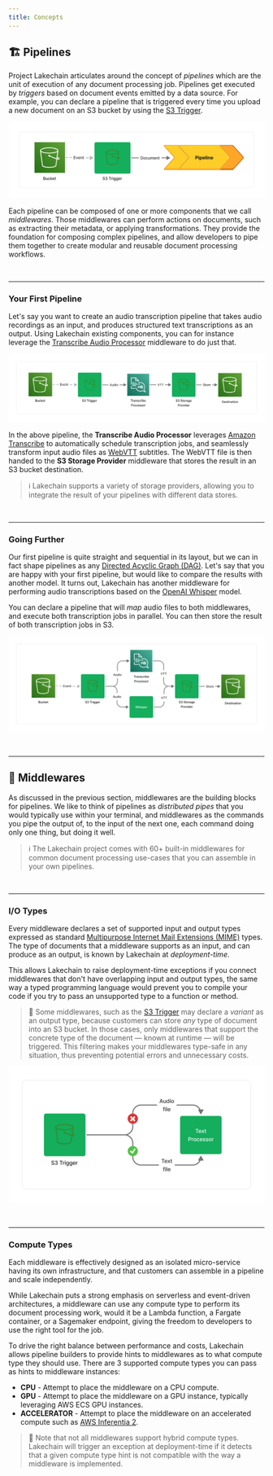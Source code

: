 ```yaml
---
title: Concepts
---
```


## 🏗 Pipelines

Project Lakechain articulates around the concept of *pipelines* which are the unit of execution of any document processing job. Pipelines get executed by *triggers* based on document events emitted by a data source. For example, you can declare a pipeline that is triggered every time you upload a new document on an S3 bucket by using the [S3 Trigger](/project-lakechain/triggers/s3-event-trigger).

![Lakechain Pipeline](../../../assets//s3-trigger.png)

Each pipeline can be composed of one or more components that we call *middlewares*. Those middlewares can perform actions on documents, such as extracting their metadata, or applying transformations. They provide the foundation for composing complex pipelines, and allow developers to pipe them together to create modular and reusable document processing workflows.

<br />

---

### Your First Pipeline

Let's say you want to create an audio transcription pipeline that takes audio recordings as an input, and produces structured text transcriptions as an output. Using Lakechain existing components, you can for instance leverage the [Transcribe Audio Processor](/project-lakechain/audio-processing/transcribe-audio-processor) middleware to do just that.

![Transcribe Pipeline](../../../assets//transcribe-pipeline.png)

In the above pipeline, the **Transcribe Audio Processor** leverages [Amazon Transcribe](https://aws.amazon.com/transcribe/) to automatically schedule transcription jobs, and seamlessly transform input audio files as [WebVTT](https://en.wikipedia.org/wiki/WebVTT) subtitles. The WebVTT file is then handed to the **S3 Storage Provider** middleware that stores the result in an S3 bucket destination.

> ℹ️ Lakechain supports a variety of storage providers, allowing you to integrate the result of your pipelines with different data stores.

<br />

---

### Going Further

Our first pipeline is quite straight and sequential in its layout, but we can in fact shape pipelines as any [Directed Acyclic Graph (DAG)](https://en.wikipedia.org/wiki/Directed_acyclic_graph). Let's say that you are happy with your first pipeline, but would like to compare the results with another model. It turns out, Lakechain has another middleware for performing audio transcriptions based on the [OpenAI Whisper](https://github.com/openai/whisper) model.

You can declare a pipeline that will *map* audio files to both middlewares, and execute both transcription jobs in parallel. You can then store the result of both transcription jobs in S3.

![Transcribe Parallel](../../../assets//transcribe-parallel.png)

<br>

---

## 🤖 Middlewares

As discussed in the previous section, middlewares are the building blocks for pipelines. We like to think of pipelines as *distributed pipes* that you would typically use within your terminal, and middlewares as the commands you pipe the output of, to the input of the next one, each command doing only one thing, but doing it well.

> ℹ️ The Lakechain project comes with 60+ built-in middlewares for common document processing use-cases that you can assemble in your own pipelines.

<br />

---

### I/O Types

Every middleware declares a set of supported input and output types expressed as standard [Multipurpose Internet Mail Extensions (MIME)](https://en.wikipedia.org/wiki/MIME) types. The type of documents that a middleware supports as an input, and can produce as an output, is known by Lakechain at *deployment-time*.

This allows Lakechain to raise deployment-time exceptions if you connect middlewares that don't have overlapping input and output types, the same way a typed programming language would prevent you to compile your code if you try to pass an unsupported type to a function or method.

> 💁 Some middlewares, such as the [S3 Trigger](/project-lakechain/triggers/s3-event-trigger) may declare a *variant* as an output type, because customers can store *any* type of document into an S3 bucket. In those cases, only middlewares that support the concrete type of the document — known at runtime — will be triggered. This filtering makes your middlewares type-safe in any situation, thus preventing potential errors and unnecessary costs.

![Event Filtering](../../../assets//event-filtering.png)

<br />

---

### Compute Types

Each middleware is effectively designed as an isolated micro-service having its own infrastructure, and that customers can assemble in a pipeline and scale independently.

While Lakechain puts a strong emphasis on serverless and event-driven architectures, a middleware can use any compute type to perform its document processing work, would it be a Lambda function, a Fargate container, or a Sagemaker endpoint, giving the freedom to developers to use the right tool for the job.

To drive the right balance between performance and costs, Lakechain allows pipeline builders to provide hints to middlewares as to what compute type they should use. There are 3 supported compute types you can pass as hints to middleware instances:

- **CPU** - Attempt to place the middleware on a CPU compute.
- **GPU** - Attempt to place the middleware on a GPU instance, typically leveraging AWS ECS GPU instances.
- **ACCELERATOR** - Attempt to place the middleware on an accelerated compute such as [AWS Inferentia 2](https://aws.amazon.com/ec2/instance-types/inf2/).

> 💁 Note that not all middlewares support hybrid compute types. Lakechain will trigger an exception at deployment-time if it detects that a given compute type hint is not compatible with the way a middleware is implemented.
